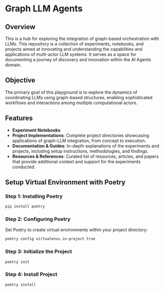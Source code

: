 # Graph LLM Agents

## Overview
This is a hub for exploring the integration of graph-based orchestration with LLMs. This repository is a collection of experiments, notebooks, and projects aimed at innovating and understanding the capabilities and applications of multi-actor LLM systems. It serves as a space for documenting a journey of discovery and innovation within the AI Agents domain.

## Objective
The primary goal of this playground is to explore the dynamics of coordinating LLMs using graph-based structures, enabling sophisticated workflows and interactions among multiple computational actors. 

## Features
- **Experiment Notebooks**
- **Project Implementations**: Complete project directories showcasing applications of graph-LLM integration, from concept to execution.
- **Documentation & Guides**: In-depth explanations of the experiments and projects, including setup instructions, methodologies, and findings.
- **Resources & References**: Curated list of resources, articles, and papers that provide additional context and support for the experiments conducted.

## Setup Virtual Environment with Poetry
### Step 1: Installing Poetry
```bash
pip install poetry
```

### Step 2: Configuring Poetry
Set Poetry to create virtual environments within your project directory:
```bash
poetry config virtualenvs.in-project true
```

### Step 3: Initialize the Project
```bash
poetry init
```

### Step 4: Install Project
```bash
poetry install
```


